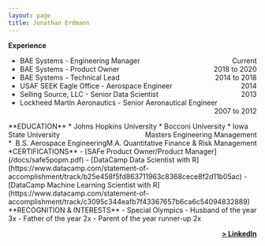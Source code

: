 ```yaml
---
layout: page
title: Jonathan Erdmann
---
```


**Experience**
* BAE Systems - Engineering Manager<span style="float: right; ">Current</span>
* BAE Systems - Product Owner<span style="float: right; ">2018 to 2020</span>
* BAE Systems - Technical Lead<span style="float: right; ">2014 to 2018</span>
* USAF SEEK Eagle Office - Aerospace Engineer<span style="float: right; ">2014</span>
* Selling Source, LLC - Senior Data Scientist<span style="float: right; ">2013</span>
* Lockheed Martin Aeronautics - Senior Aeronautical Engineer<span style="float: right; ">2007 to 2012</span>

<!--
Engineering Manager - BAE Systems<span style="float: right; ">Current</span>  

Product Owner - BAE Systems<span style="float: right; ">2018 to 2020</span>  

Technical Lead - BAE Systems<span style="float: right; ">2014 to 2018</span>  

Aerospace Engineer - USAF SEEK Eagle Office<span style="float: right; ">2014</span>  

Senior Data Scientist - Selling Source, LLC<span style="float: right; ">2013</span>  

Senior Aeronautical Engineer - Lockheed Martin Aeronautics<span style="float: right; ">2007 to 2012</span>  
-->
<br>
**EDUCATION**
* Johns Hopkins University <span style="float: right; ">Masters Engineering Management</span>  
* Bocconi University <span style="float: right; ">M.A. Quantitative Finance & Risk Management</span>  
* Iowa State University <span style="float: right; ">B.S. Aerospace Engineering</span>

<!--
Johns Hopkins University <span style="float: right; ">Masters Engineering Management</span>  
 
Bocconi University <span style="float: right; ">M.A. Quantitative Finance & Risk Management</span>  

Iowa State University <span style="float: right; ">B.S. Aerospace Engineering</span>  
-->

<br>
**CERTIFICATIONS**
- [SAFe Product Owner/Product Manager](/docs/safe5popm.pdf)
- [DataCamp Data Scientist with R](https://www.datacamp.com/statement-of-accomplishment/track/b25e458f5fd863711963c8368cece8f2d11b05ac)
- [DataCamp Machine Learning Scientist with R](https://www.datacamp.com/statement-of-accomplishment/track/c3095c344eafb7f43367657b6ca6c54094832889)

<br>
**RECOGNITION & INTERESTS**
- Special Olympics
- Husband of the year 3x
- Father of the year 2x
- Parent of the year runner-up 2x

<span style="float: right; "><a href="https://www.linkedin.com/in/jonathanerdmann/"><strong>> LinkedIn</strong></a> </span>
<br>
